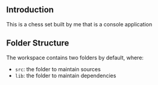 ## Introduction

This is a chess set built by me that is a console application

## Folder Structure

The workspace contains two folders by default, where:

- `src`: the folder to maintain sources
- `lib`: the folder to maintain dependencies
